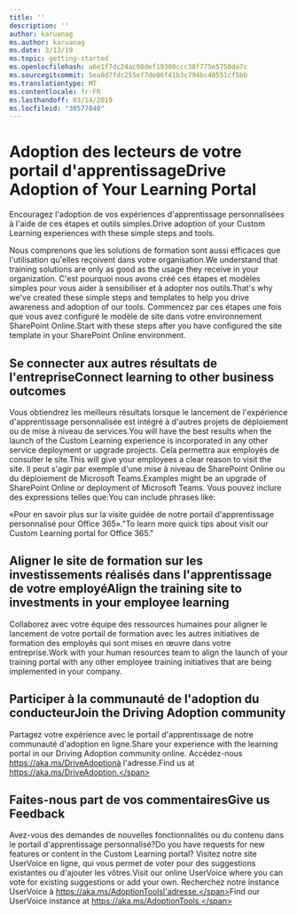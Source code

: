 ```yaml
---
title: ''
description: ''
author: karuanag
ms.author: karuanag
ms.date: 3/13/19
ms.topic: getting-started
ms.openlocfilehash: a6e1f7dc24ac98def19300ccc38f775e5750da7c
ms.sourcegitcommit: 5ea8d7fdc255ef7de06f41b3c794bc40551cf5bb
ms.translationtype: MT
ms.contentlocale: fr-FR
ms.lasthandoff: 03/14/2019
ms.locfileid: "30577840"
---
```

# <a name="drive-adoption-of-your-learning-portal"></a><span data-ttu-id="6af3c-101">Adoption des lecteurs de votre portail d'apprentissage</span><span class="sxs-lookup"><span data-stu-id="6af3c-101">Drive Adoption of Your Learning Portal</span></span>

<span data-ttu-id="6af3c-102">Encouragez l'adoption de vos expériences d'apprentissage personnalisées à l'aide de ces étapes et outils simples.</span><span class="sxs-lookup"><span data-stu-id="6af3c-102">Drive adoption of your Custom Learning experiences with these simple steps and tools.</span></span> 

<span data-ttu-id="6af3c-103">Nous comprenons que les solutions de formation sont aussi efficaces que l'utilisation qu'elles reçoivent dans votre organisation.</span><span class="sxs-lookup"><span data-stu-id="6af3c-103">We understand that training solutions are only as good as the usage they receive in your organization.</span></span> <span data-ttu-id="6af3c-104">C'est pourquoi nous avons créé ces étapes et modèles simples pour vous aider à sensibiliser et à adopter nos outils.</span><span class="sxs-lookup"><span data-stu-id="6af3c-104">That's why we've created these simple steps and templates to help you drive awareness and adoption of our tools.</span></span> <span data-ttu-id="6af3c-105">Commencez par ces étapes une fois que vous avez configuré le modèle de site dans votre environnement SharePoint Online.</span><span class="sxs-lookup"><span data-stu-id="6af3c-105">Start with these steps after you have configured the site template in your SharePoint Online environment.</span></span>

## <a name="connect-learning-to-other-business-outcomes"></a><span data-ttu-id="6af3c-106">Se connecter aux autres résultats de l'entreprise</span><span class="sxs-lookup"><span data-stu-id="6af3c-106">Connect learning to other business outcomes</span></span>
<span data-ttu-id="6af3c-107">Vous obtiendrez les meilleurs résultats lorsque le lancement de l'expérience d'apprentissage personnalisée est intégré à d'autres projets de déploiement ou de mise à niveau de services.</span><span class="sxs-lookup"><span data-stu-id="6af3c-107">You will have the best results when the launch of the Custom Learning experience is incorporated in any other service deployment or upgrade projects.</span></span>  <span data-ttu-id="6af3c-108">Cela permettra aux employés de consulter le site.</span><span class="sxs-lookup"><span data-stu-id="6af3c-108">This will give your employees a clear reason to visit the site.</span></span>  <span data-ttu-id="6af3c-109">Il peut s'agir par exemple d'une mise à niveau de SharePoint Online ou du déploiement de Microsoft Teams.</span><span class="sxs-lookup"><span data-stu-id="6af3c-109">Examples might be an upgrade of SharePoint Online or deployment of Microsoft Teams.</span></span>  <span data-ttu-id="6af3c-110">Vous pouvez inclure des expressions telles que:</span><span class="sxs-lookup"><span data-stu-id="6af3c-110">You can include phrases like:</span></span>

<span data-ttu-id="6af3c-111">«Pour en savoir plus sur <Insert service name here> la visite guidée de notre portail d'apprentissage personnalisé pour Office 365».</span><span class="sxs-lookup"><span data-stu-id="6af3c-111">"To learn more quick tips about <Insert service name here> visit our Custom Learning portal for Office 365."</span></span> 

## <a name="align-the-training-site-to-investments-in-your-employee-learning"></a><span data-ttu-id="6af3c-112">Aligner le site de formation sur les investissements réalisés dans l'apprentissage de votre employé</span><span class="sxs-lookup"><span data-stu-id="6af3c-112">Align the training site to investments in your employee learning</span></span> 

<span data-ttu-id="6af3c-113">Collaborez avec votre équipe des ressources humaines pour aligner le lancement de votre portail de formation avec les autres initiatives de formation des employés qui sont mises en œuvre dans votre entreprise.</span><span class="sxs-lookup"><span data-stu-id="6af3c-113">Work with your human resources team to align the launch of your training portal with any other employee training initiatives that are being implemented in your company.</span></span> 

## <a name="join-the-driving-adoption-community"></a><span data-ttu-id="6af3c-114">Participer à la communauté de l'adoption du conducteur</span><span class="sxs-lookup"><span data-stu-id="6af3c-114">Join the Driving Adoption community</span></span>

<span data-ttu-id="6af3c-115">Partagez votre expérience avec le portail d'apprentissage de notre communauté d'adoption en ligne.</span><span class="sxs-lookup"><span data-stu-id="6af3c-115">Share your experience with the learning portal in our Driving Adoption community online.</span></span>  <span data-ttu-id="6af3c-116">Accédez-nous https://aka.ms/DriveAdoptionà l'adresse.</span><span class="sxs-lookup"><span data-stu-id="6af3c-116">Find us at https://aka.ms/DriveAdoption.</span></span>

## <a name="give-us-feedback"></a><span data-ttu-id="6af3c-117">Faites-nous part de vos commentaires</span><span class="sxs-lookup"><span data-stu-id="6af3c-117">Give us Feedback</span></span>

<span data-ttu-id="6af3c-118">Avez-vous des demandes de nouvelles fonctionnalités ou du contenu dans le portail d'apprentissage personnalisé?</span><span class="sxs-lookup"><span data-stu-id="6af3c-118">Do you have requests for new features or content in the Custom Learning portal?</span></span>  <span data-ttu-id="6af3c-119">Visitez notre site UserVoice en ligne, qui vous permet de voter pour des suggestions existantes ou d'ajouter les vôtres.</span><span class="sxs-lookup"><span data-stu-id="6af3c-119">Visit our online UserVoice where you can vote for existing suggestions or add your own.</span></span>  <span data-ttu-id="6af3c-120">Recherchez notre instance UserVoice à https://aka.ms/AdoptionToolsl'adresse.</span><span class="sxs-lookup"><span data-stu-id="6af3c-120">Find our UserVoice instance at https://aka.ms/AdoptionTools.</span></span>
